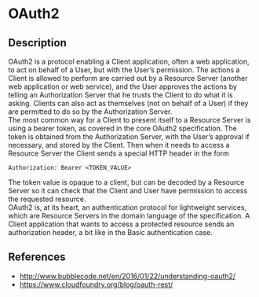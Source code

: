 # OAuth2 #

## Description

OAuth2 is a protocol enabling a Client application, often a web application, to act on behalf of a User, but with the User’s permission. The actions a Client is allowed to perform are carried out by a Resource Server (another web application or web service), and the User approves the actions by telling an Authorization Server that he trusts the Client to do what it is asking. Clients can also act as themselves (not on behalf of a User) if they are permitted to do so by the Authorization Server.  
The most common way for a Client to present itself to a Resource Server is using a bearer token, as covered in the core OAuth2 specification. The token is obtained from the Authorization Server, with the User’s approval if necessary, and stored by the Client. Then when it needs to access a Resource Server the Client sends a special HTTP header in the form
```
Authorization: Bearer <TOKEN_VALUE>
```
The token value is opaque to a client, but can be decoded by a Resource Server so it can check that the Client and User have permission to access the requested resource.  
OAuth2 is, at its heart, an authentication protocol for lightweight services, which are Resource Servers in the domain language of the specification. A Client application that wants to access a protected resource sends an authorization header, a bit like in the Basic authentication case.


## References

* http://www.bubblecode.net/en/2016/01/22/understanding-oauth2/
* https://www.cloudfoundry.org/blog/oauth-rest/